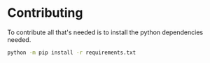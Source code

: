 # Contributing

To contribute all that's needed is to install the python dependencies needed.

```bash
python -m pip install -r requirements.txt
```
